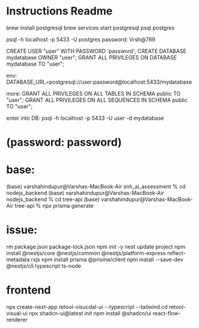 # Instructions Readme

brew install postgresql
brew services start postgresql
psql postgres

psql -h localhost -p 5433 -U postgres
password: Vrsh@789

CREATE USER "user" WITH PASSWORD 'password';
CREATE DATABASE mydatabase OWNER "user";
GRANT ALL PRIVILEGES ON DATABASE mydatabase TO "user";

env:
DATABASE_URL=postgresql://user:password@localhost:5433/mydatabase

more:
GRANT ALL PRIVILEGES ON ALL TABLES IN SCHEMA public TO "user";
GRANT ALL PRIVILEGES ON ALL SEQUENCES IN SCHEMA public TO "user";


enter into DB:
psql -h localhost -p 5433 -U user -d mydatabase
# (password: password)


# base:
(base) varshahindupur@Varshas-MacBook-Air snh_ai_assessment % cd nodejs_backend 
(base) varshahindupur@Varshas-MacBook-Air nodejs_backend % cd tree-api 
(base) varshahindupur@Varshas-MacBook-Air tree-api % npx prisma generate

# issue:
rm package.json package-lock.json
npm init -y
nest update project
npm install @nestjs/core @nestjs/common @nestjs/platform-express reflect-metadata rxjs
npm install prisma @prisma/client
npm install --save-dev @nestjs/cli typescript ts-node


# frontend
npx create-next-app retool-visucdal-ui --typescript --tailwind
cd retool-visual-ui
npx shadcn-ui@latest init
npm install @shadcn/ui react-flow-renderer

